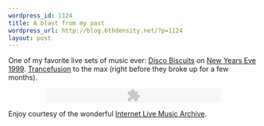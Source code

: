 ```yaml
--- 
wordpress_id: 1124
title: A blast from my past
wordpress_url: http://blog.6thdensity.net/?p=1124
layout: post
---
```

<p>One of my favorite live sets of music ever: <a href="http://discobiscuits.com">Disco Biscuits</a> on <a href="http://www.archive.org/details/db1999-12-31RM_highlights.shnf">New Years Eve 1999</a>.  <a href="http://en.wikipedia.org/wiki/Trance_fusion">Trancefusion</a> to the max (right before they broke up for a few months).</p><div align=center><embed src="http://www.archive.org/flow/FlowPlayerLight.swf" allowfullscreen="true" allowscriptaccess="always" quality="high" bgcolor="ffffff" type="application/x-shockwave-flash" pluginspage="http://www.adobe.com/go/getflashplayer" flashvars="config={&quot;controlBarBackgroundColor&quot;:&quot;0x000000&quot;,&quot;loop&quot;:false,&quot;baseURL&quot;:&quot;http://www.archive.org/download/&quot;,&quot;showVolumeSlider&quot;:true,&quot;controlBarGloss&quot;:&quot;high&quot;,&quot;playList&quot;:[{&quot;url&quot;:&quot;db1999-12-31RM_highlights.shnf/db1999-12-31RM_highlights_t01_vbr.mp3&quot;},{&quot;url&quot;:&quot;db1999-12-31RM_highlights.shnf/db1999-12-31RM_highlights_t02_vbr.mp3&quot;},{&quot;url&quot;:&quot;db1999-12-31RM_highlights.shnf/db1999-12-31RM_highlights_t03_vbr.mp3&quot;},{&quot;url&quot;:&quot;db1999-12-31RM_highlights.shnf/db1999-12-31RM_highlights_t04_vbr.mp3&quot;}],&quot;showPlayListButtons&quot;:true,&quot;usePlayOverlay&quot;:false,&quot;menuItems&quot;:[false,false,false,false,true,true,false],&quot;initialScale&quot;:&quot;scale&quot;,&quot;autoPlay&quot;:false,&quot;autoBuffering&quot;:false,&quot;showMenu&quot;:false,&quot;showMuteVolumeButton&quot;:true,&quot;showFullScreenButton&quot;:false}&amp;" height="28px" width="350px"></div><p>Enjoy courtesy of the wonderful <a href="http://www.archive.org/details/etree">Internet Live Music Archive</a>.</p>
